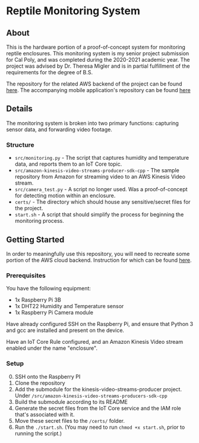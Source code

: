 # Reptile Monitoring System

## About
This is the hardware portion of a proof-of-concept system for monitoring reptile enclosures. This monitoring system is my senior project submission for Cal Poly, and was completed during the 2020-2021 academic year. The project was advised by Dr. Theresa Migler and is in partial fulfillment of the requirements for the degree of B.S. 

The repository for the related AWS backend of the project can be found [here](). The accompanying mobile application's repository can be found [here]()

## Details
The monitoring system is broken into two primary functions: capturing sensor data, and forwarding video footage. 

### Structure

* `src/monitoring.py` - The script that captures humidity and temperature data, and reports them to an IoT Core topic.
* `src/amazon-kinesis-video-streams-producer-sdk-cpp` - The sample repository from Amazon for streaming video to an AWS Kinesis Video stream.
* `src/camera_test.py` - A script no longer used. Was a proof-of-concept for detecting motion within an enclosure.
* `certs/` - The directory which should house any sensitive/secret files for the project. 
* `start.sh` - A script that should simplify the process for beginning the monitoring process.


## Getting Started

In order to meaningfully use this repository, you will need to recreate some portion of the AWS cloud backend. Instruction for which can be found [here]().

### Prerequisites

You have the following equipment:
* 1x Raspberry Pi 3B 
* 1x DHT22 Humidity and Temperature sensor
* 1x Raspberry Pi Camera module

Have already configured SSH on the Raspberry Pi, and ensure that Python 3 and gcc are installed and present on the device.

Have an IoT Core Rule configured, and an Amazon Kinesis Video stream enabled under the name "enclosure".

### Setup
0. SSH onto the Raspberry PI
1. Clone the repository
2. Add the submodule for the kinesis-video-streams-producer project. Under `/src/amazon-kinesis-video-streams-producers-sdk-cpp`
3. Build the submodule according to its README
4. Generate the secret files from the IoT Core service and the IAM role that's associated with it. 
5. Move these secret files to the `/certs/` folder.
6. Run the `./start.sh`. (You may need to run `chmod +x start.sh`, prior to running the script.)
